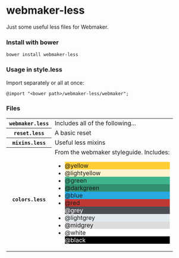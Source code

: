 webmaker-less
=============

Just some useful less files for Webmaker.

### Install with bower

    bower install webmaker-less


### Usage in style.less

Import separately or all at once:

    @import "<bower path>/webmaker-less/webmaker";

### Files

<table>
  <tbody>
    <tr>
      <th><code>webmaker.less</code></th>
      <td>Includes all of the following...</td>
    </tr>
    <tr>
      <th><code>reset.less</code></th>
      <td>A basic reset</td>
    </tr>
    <tr>
      <th><code>mixins.less</code></th>
      <td>Useful less mixins</td>
    </tr>
    <tr>
      <th><code>colors.less</code></th>
      <td>From the webmaker styleguide. Includes:
        <ul class="colors">
          <li style="background-color:#ffcd36;">@yellow</li>
          <li style="background-color:#fff2cc;">@lightyellow</li>
          <li style="background-color:#3fb58e;">@green</li>
          <li style="background-color:#328f70;">@darkgreen</li>
          <li style="background-color:#27aae1;">@blue</li>
          <li style="background-color:#c13832;">@red</li>
          <li style="background-color:#4d4e53;color:#fff;">@grey</li>
          <li style="background-color:#e3eaee;">@lightgrey</li>
          <li style="background-color:#ddd;">@midgrey</li>
          <li style="background-color:#fff;">@white</li>
          <li style="background-color:#000;color:#FFF">@black</li>
        </ul>
      </td>
    </tr>
  </tbody>
</table>

